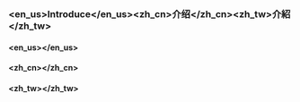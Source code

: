 ### <en_us>Introduce</en_us><zh_cn>介绍</zh_cn><zh_tw>介紹</zh_tw>
#### <en_us></en_us>

#### <zh_cn></zh_cn>

#### <zh_tw></zh_tw>
